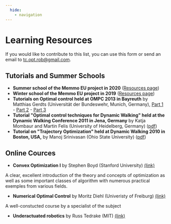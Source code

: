 ```yaml
---
  hide:
    - navigation
---
```


# Learning Resources

If you would like to contribute to this list, you can use this form or send an email to tc.opt.rob@gmail.com.

## Tutorials and Summer Schools

- **Summer school of the Memmo EU project in 2020** ([Resources page](https://memory-of-motion.github.io/summer-school/materials))
- **Winter school of the Memmo EU project in 2019** ([Resources page](https://memmows.sciencesconf.org/resource/page/id/7))
- **Tutorials on Optimal control held at  OMPC 2013 in Bayreuth** by Matthias Gerdts (Universität der Bundeswehr, Munich, Germany), [Part 1](http://num.math.uni-bayreuth.de/en/conferences/ompc_2013/program/download/course_gerdts_part1.pdf) - [Part 2](http://num.math.uni-bayreuth.de/en/conferences/ompc_2013/program/download/course_gerdts_part2.pdf) - [Part 3](http://num.math.uni-bayreuth.de/en/conferences/ompc_2013/program/download/course_gerdts_part3.pdf)
- **Tutorial "Optimal control techniques for Dynamic Walking" held at the Dynamic Walking Conference 2011 in Jena, Germany** by Katja Mombaur and Martin Felis (University of Heidelberg, Germany) ([pdf](http://orb.iwr.uni-heidelberg.de/tcopt/wp-content/uploads/2013/05/DynamicWalking2011_Tutorial1.pdf))
- **Tutorial on "Trajectory Optimization" held at Dynamic Walking 2010 in Boston, USA,** by Manoj Srinivasan (Ohio State University) ([pdf](http://movement.osu.edu/software/DW2010/TrajOptim_ManojSrinivasan2010.pdf))


## Online Cources

- **Convex Optimization I** by Stephen Boyd (Stanford University) [(link)](https://see.stanford.edu/Course/EE364A)

A clear, excellent introduction of the theory and concepts of optimization as well as some important classes of algorithm with numerous practical exemples from various fields.

- **Numerical Optimal Control** by Moritz Diehl (Univeristy of Freiburg) [(link)](https://www.syscop.de/teaching/ss2020/numerical-optimal-control-online)

A well-constucted course by a specialist of the subject

- **Underactuated robotics** by Russ Tedrake (MIT) [(link)](http://underactuated.csail.mit.edu/)
